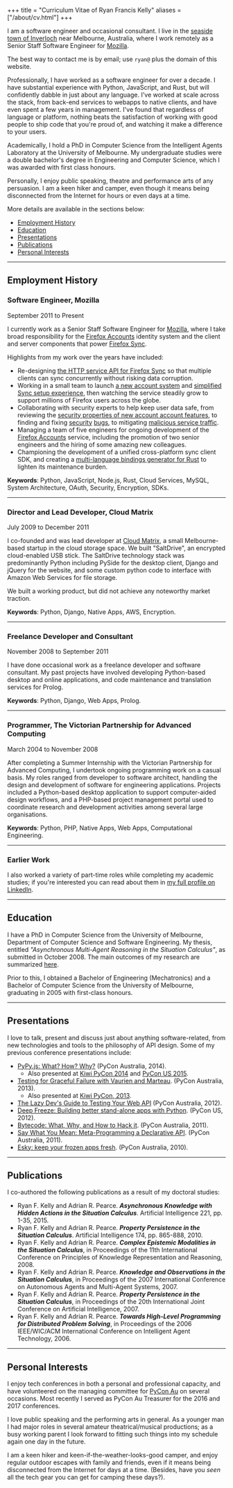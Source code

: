 +++
title = "Curriculum Vitae of Ryan Francis Kelly"
aliases = ["/about/cv.html"]
+++

I am a software engineer and occasional consultant.  I live in the <a href="http://en.wikipedia.org/wiki/Inverloch,_Victoria">seaside town of Inverloch</a> near Melbourne, Australia,
where I work remotely as a Senior Staff Software Engineer for <a href="https://www.mozilla.com/">Mozilla</a>.

The best way to contact me is by email; use `ryan@` plus the domain of this website.

Professionally, I have worked as a software engineer for over a decade. I have substantial experience with Python, JavaScript, and Rust, but will confidently dabble in just about any language.
I've worked at scale across the stack, from back-end services to webapps to native clients, and have even spent a few years in management. I've found that regardless of language or platform, nothing beats the satisfaction of working with good people to ship code that you're proud of, and watching it make a difference to your users.

Academically, I hold a PhD in Computer Science from the Intelligent Agents Laboratory at the University of Melbourne. My undergraduate studies were a double bachelor's degree in Engineering and Computer Science, which I was awarded with first class honours.

Personally, I enjoy public speaking, theatre and performance arts of any persuasion.  I am a keen hiker and camper, even though it means being disconnected from the Internet for hours or even days at a time.

More details are available in the sections below:
* <a href="#employment">Employment History</a>
* <a href="#education">Education</a>
* <a href="#presentations">Presentations</a>
* <a href="#publications">Publications</a>
* <a href="#personal">Personal Interests</a>

<!-- * <a href="#skills">Skills</a> -->

<hr />

## <a name="employment"></a>Employment History

### Software Engineer, Mozilla
<p class="item-meta">September 2011 to Present</p>

I currently work as a Senior Staff Software Engineer for <a href="http://www.mozilla.com/">Mozilla</a>, where I take broad responsibility for the <a href="https://accounts.firefox.com/">Firefox Accounts</a> identity system
and the client and server components that power <a href="https://www.mozilla.org/en-US/firefox/sync/">Firefox Sync</a>.

Highlights from my work over the years have included:
* Re-designing [the HTTP service API for Firefox Sync](https://mozilla-services.readthedocs.io/en/latest/storage/apis-1.5.html) so that multiple clients can sync concurrently without risking data corruption.
* Working in a small team to launch [a new account system](https://blog.mozilla.org/blog/2014/02/07/introducing-mozilla-firefox-accounts/) and [simplified Sync setup experience](https://blog.mozilla.org/services/2014/02/07/a-better-firefox-sync/), then watching the service steadily grow to support millions of Firefox users across the globe.
* Collaborating with security experts to help keep user data safe, from reviewing the [security properties of new account account features](https://github.com/mozilla/fxa/blob/main/packages/fxa-content-server/docs/pairing-architecture.md#intended-security-properties), to finding and fixing [security](/blog/entry/security-bugs-ssrf-via-request-splitting/) [bugs](/blog/entry/exploring-security-persona/), to mitigating [malicious service traffic](https://blog.mozilla.org/services/2016/04/09/stolen-passwords-used-to-break-into-firefox-accounts/).
* Managing a team of five engineers for ongoing development of the [Firefox Accounts](https://accounts.firefox.com/) service, including the promotion of two senior engineers and the hiring of some amazing new colleagues.
* Championing the development of a unified cross-platform sync client SDK, and creating a [multi-language bindings generator for Rust](https://github.com/mozilla/uniffi-rs/) to lighten its maintenance burden.

**Keywords**: Python, JavaScript, Node.js, Rust, Cloud Services, MySQL, System Architecture, OAuth, Security, Encryption, SDKs.

<hr class="mini" />

### Director and Lead Developer, Cloud Matrix
<p class="item-meta">July 2009 to December 2011</p>

I co-founded and was lead developer at <a href="http://www.cloudmatrix.com.au/">Cloud Matrix</a>, a small Melbourne-based startup in the cloud storage space.  We built "SaltDrive", an encrypted cloud-enabled USB stick.  The SaltDrive technology stack was predominantly Python including PySide for the desktop client, Django and jQuery for the website, and some custom python code to interface with Amazon Web Services for file storage.

We built a working product, but did not achieve any noteworthy market traction.

**Keywords**: Python, Django, Native Apps, AWS, Encryption.

<hr class="mini" />

### Freelance Developer and Consultant
<p class="item-meta">November 2008 to September 2011</p>

I have done occasional work as a freelance developer and software consultant.  My past projects have involved developing Python-based desktop and online applications, and code maintenance and translation services for Prolog.

**Keywords**: Python, Django, Web Apps, Prolog.

<hr class="mini" />


### Programmer, The Victorian Partnership for Advanced Computing
<p class="item-meta">March 2004 to November 2008</p>

After completing a Summer Internship with the Victorian Partnership for Advanced Computing, I undertook ongoing programming work on a casual basis.  My roles ranged from developer to software architect, handling the design and development of software for engineering applications. Projects included a Python-based desktop application to support computer-aided design workflows, and a PHP-based project management portal used to coordinate research and development activities among several large organisations.

**Keywords**: Python, PHP, Native Apps, Web Apps, Computational Engineering.

<hr class="mini" />

### Earlier Work

I also worked a variety of part-time roles while completing my academic studies;
if you're interested you can read about them in [my full profile on LinkedIn](https://www.linkedin.com/in/ryanfkelly/).

<hr />

## <a name="education"></a>Education

I have a PhD in Computer Science from the University of Melbourne, Department of Computer Science and Software Engineering.  My thesis, entitled *"Asynchronous Multi-Agent Reasoning in the Situation Calculus"*,
as submitted in October 2008.  The main outcomes of my research are summarized <a href="http://www.rfk.id.au/ramblings/research/">here</a>.

Prior to this, I obtained a Bachelor of Engineering (Mechatronics) and a Bachelor of Computer Science from the University of Melbourne, graduating in 2005 with first-class honours.

<hr />

<!--
## <a name="skills" />Skills

I dislike playing buzzword bingo, and am a big believer in cultivating a "T-shaped" skillset - having both a broad base of general knowledge, and the ability to dig in deep on something on demand.

Still, this *is* a CV, so here are a selection of skills that I've had the opportunity to dig in deep on in the past:

### Python

Python is currently my language of choice for general-purpose development, as shown by its prevalence among my current <a href="https://github.com/rfk/">open-source software projects</a>.  Like many Pythonistas, I appreciate the language's simplicity and its elegant conceptual model.  I've come to depend on Python's comprehensive standard library and the great variety of software available on the <a href="http://pypi.python.org/">Python Package Index</a> to get things done quickly and easily.

Some of my more popular open-source Python projects include:
* <a href="https://github.com/rfk/esky/">Esky</a>:  an auto-update framework for frozen Python apps.
* <a href="https://github.com/rfk/pypyjs">PyPy.js</a>:  a javascript backend and JIT target for the PyPy python interpreter.
* <a href="https://github.com/rfk/playitagainsam">playitagainsam</a>:  a presentation tool for recording and replaying live terminal sessions.


### JavaScript and Node.js

JavaScript was the first programming language I ever learned and I have been using it sporadically for over ten years.  The rise of node.js in recent years has seen me deploying it on both client and server (and occasionally typing "===" into my python code when I jump between projects).  Aside from the obvious list of warts, I find JavaScript to be very powerful and highly productive language.

Some of my more popular open-source JavaScript projects include:
* <a href="https://github.com/rfk/playitagainsam-js">playitagainsam-js</a>:  a web-based player for recorded terminal sessions.
* <a href="https://github.com/mozilla/awsboxen">awsboxen</a>:  a node.js deployment tool built on Amazon Cloud Formation.
* <a href="http://github.com/rfk/xmlns/">jquery.xmlns</a>:  a jQuery plugin providing CSS-3 namespace selector syntax.

### Rust

Recently learned, really enjoying. Wrote a bindings generator.

### Identity, Authentication and OAuth

I built an identity system.

### Cryptography

I'm not a cryptographer, but I've worked with some! Interfacing between cryptographic design and code.


### Written Communication

Constantly getting better at it.

### Public Speaking

Love it, have done a lot of it.

<hr />
-->

## Presentations

I love to talk, present and discuss just about anything software-related, from new technologies and tools to the philosophy of API design.  Some of my previous conference presentations include:

* <a href="http://www.youtube.com/watch?v=8C9q94F6Uqo">PyPy.js: What? How? Why?</a> (PyCon Australia, 2014).
  * Also presented at <a href="https://www.youtube.com/watch?v=pt-e-X_q-dk">Kiwi PyCon 2014</a> and <a href="https://www.youtube.com/watch?v=PiBfOFqDIAI">PyCon US 2015</a>.
* <a href="https://www.youtube.com/watch?v=DH94wksQFPM">Testing for Graceful Failure with Vaurien and Marteau</a>. (PyCon Australia, 2013).
  * Also presented at <a href="http://pyvideo.org/video/2378/testing-for-graceful-failure-with-vaurien-and-mar-">Kiwi PyCon, 2013</a>.
* <a href="http://pyvideo.org/video/1646/the-lazy-devs-guide-to-testing-your-web-api">The Lazy Dev's Guide to Testing Your Web API</a> (PyCon Australia, 2012).
* <a href="http://pyvideo.org/video/958/deep-freeze-building-better-stand-alone-apps-wit">Deep Freeze: Building better stand-alone apps with Python</a>. (PyCon US, 2012).
* <a href="http://pyvideo.org/video/1000/bytecode-what-why-and-how-to-hack-it">Bytecode: What, Why, and How to Hack it</a>. (PyCon Australia, 2011).
* <a href="http://pyvideo.org/video/989/say-what-you-mean-meta-programming-a-declarative">Say What You Mean: Meta-Programming a Declarative API</a>. (PyCon Australia, 2011).
* <a href="http://pyvideo.org/video/470/pyconau-2010--esky--keep-your-frozen-apps-fresh">Esky: keep your frozen apps fresh</a>. (PyCon Australia, 2010).

<hr />

## Publications

<p>I co-authored the following publications as a result of my doctoral studies:</p>

<ul>
<li>Ryan F. Kelly and Adrian R. Pearce. <b><i>Asynchronous Knowledge with Hidden Actions in the Situation Calculus</i></b>. Artificial Intelligence 221, pp. 1-35, 2015.</li>
<li>Ryan F. Kelly and Adrian R. Pearce. <b><i>Property Persistence in the Situation Calculus</i></b>. Artificial Intelligence 174, pp. 865-888, 2010.</li>
<li>Ryan F. Kelly and Adrian R. Pearce. <b><i>Complex Epistemic Modalities in the Situation Calculus</i></b>, in Proceedings of the 11th International Conference on Principles of Knowledge Representation and Reasoning, 2008.</li>
<li>Ryan F. Kelly and Adrian R. Pearce. <b><i>Knowledge and Observations in the Situation Calculus</i></b>, in Proceedings of the 2007 International Conference on Autonomous Agents and Multi-Agent Systems, 2007.</li>
<li>Ryan F. Kelly and Adrian R. Pearce. <b><i>Property Persistence in the Situation Calculus</i></b>, in Proceedings of the 20th International Joint Conference on Artificial Intelligence, 2007.</li>
<li>Ryan F. Kelly and Adrian R. Pearce. <b><i>Towards High-Level Programming for Distributed Problem Solving</i></b>, in Proceedings of the 2006 IEEE/WIC/ACM International Conference on Intelligent Agent Technology, 2006.</li>
</ul>

<hr />

## <a name="personal"></a> Personal Interests

I enjoy tech conferences in both a personal and professional capacity, and have volunteered on the managing committee for [PyCon Au](https://pycon-au.org/) on several occasions. Most recently I served as PyCon Au Treasurer for the 2016 and 2017 conferences.

I love public speaking and the performing arts in general. As a younger man I had major roles in several amateur theatrical/musical productions; as a busy working parent I look forward to fitting such things into my schedule again one day in the future.

I am a keen hiker and keen-if-the-weather-looks-good camper, and enjoy regular outdoor escapes with family and friends, even if it means being disconnected from the Internet for days at a time.
(Besides, have you *seen* all the tech gear you can get for camping these days?).

